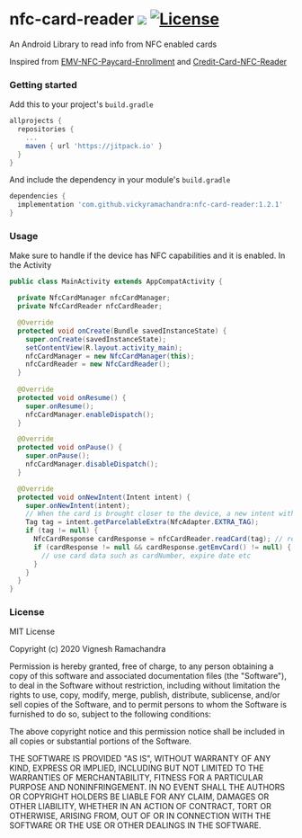 # nfc-card-reader [![](https://jitpack.io/v/vickyramachandra/nfc-card-reader.svg)](https://jitpack.io/#vickyramachandra/nfc-card-reader) [![License](http://img.shields.io/:License-MIT-blue.svg)](https://opensource.org/licenses/MIT)

An Android Library to read info from NFC enabled cards

Inspired from [EMV-NFC-Paycard-Enrollment](https://github.com/devnied/EMV-NFC-Paycard-Enrollment) and [Credit-Card-NFC-Reader](https://github.com/pro100svitlo/Credit-Card-NFC-Reader)

### Getting started
Add this to your project's `build.gradle`
```groovy
allprojects {
  repositories {
    ...
    maven { url 'https://jitpack.io' }
  }
}
```

And include the dependency in your module's `build.gradle`
```groovy
dependencies {
  implementation 'com.github.vickyramachandra:nfc-card-reader:1.2.1'
}
```

### Usage
Make sure to handle if the device has NFC capabilities and it is enabled. In the Activity

```java
public class MainActivity extends AppCompatActivity {

  private NfcCardManager nfcCardManager;
  private NfcCardReader nfcCardReader;

  @Override
  protected void onCreate(Bundle savedInstanceState) {
    super.onCreate(savedInstanceState);
    setContentView(R.layout.activity_main);
    nfcCardManager = new NfcCardManager(this);
    nfcCardReader = new NfcCardReader();
  }
  
  @Override
  protected void onResume() {
    super.onResume();
    nfcCardManager.enableDispatch();
  }

  @Override
  protected void onPause() {
    super.onPause();
    nfcCardManager.disableDispatch();
  }

  @Override
  protected void onNewIntent(Intent intent) {
    super.onNewIntent(intent);
    // When the card is brought closer to the device, a new intent with TAG info is dispatched
    Tag tag = intent.getParcelableExtra(NfcAdapter.EXTRA_TAG);
    if (tag != null) {
      NfcCardResponse cardResponse = nfcCardReader.readCard(tag); // read the card data with tag
      if (cardResponse != null && cardResponse.getEmvCard() != null) {
        // use card data such as cardNumber, expire date etc
      }
    }
  }
}  
```

### License
MIT License

Copyright (c) 2020 Vignesh Ramachandra

Permission is hereby granted, free of charge, to any person obtaining a copy
of this software and associated documentation files (the "Software"), to deal
in the Software without restriction, including without limitation the rights
to use, copy, modify, merge, publish, distribute, sublicense, and/or sell
copies of the Software, and to permit persons to whom the Software is
furnished to do so, subject to the following conditions:

The above copyright notice and this permission notice shall be included in all
copies or substantial portions of the Software.

THE SOFTWARE IS PROVIDED "AS IS", WITHOUT WARRANTY OF ANY KIND, EXPRESS OR
IMPLIED, INCLUDING BUT NOT LIMITED TO THE WARRANTIES OF MERCHANTABILITY,
FITNESS FOR A PARTICULAR PURPOSE AND NONINFRINGEMENT. IN NO EVENT SHALL THE
AUTHORS OR COPYRIGHT HOLDERS BE LIABLE FOR ANY CLAIM, DAMAGES OR OTHER
LIABILITY, WHETHER IN AN ACTION OF CONTRACT, TORT OR OTHERWISE, ARISING FROM,
OUT OF OR IN CONNECTION WITH THE SOFTWARE OR THE USE OR OTHER DEALINGS IN THE
SOFTWARE.
